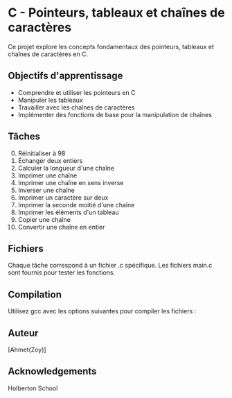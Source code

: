 # C - Pointeurs, tableaux et chaînes de caractères

Ce projet explore les concepts fondamentaux des pointeurs, tableaux et chaînes de caractères en C.

## Objectifs d'apprentissage

- Comprendre et utiliser les pointeurs en C
- Manipuler les tableaux
- Travailler avec les chaînes de caractères
- Implémenter des fonctions de base pour la manipulation de chaînes

## Tâches

0. Réinitialiser à 98
1. Échanger deux entiers
2. Calculer la longueur d'une chaîne
3. Imprimer une chaîne
4. Imprimer une chaîne en sens inverse
5. Inverser une chaîne
6. Imprimer un caractère sur deux
7. Imprimer la seconde moitié d'une chaîne
8. Imprimer les éléments d'un tableau
9. Copier une chaîne
10. Convertir une chaîne en entier

## Fichiers

Chaque tâche correspond à un fichier .c spécifique. Les fichiers main.c sont fournis pour tester les fonctions.

## Compilation

Utilisez gcc avec les options suivantes pour compiler les fichiers :


## Auteur

[Ahmet(Zoy)]

## Acknowledgements

Holberton School
